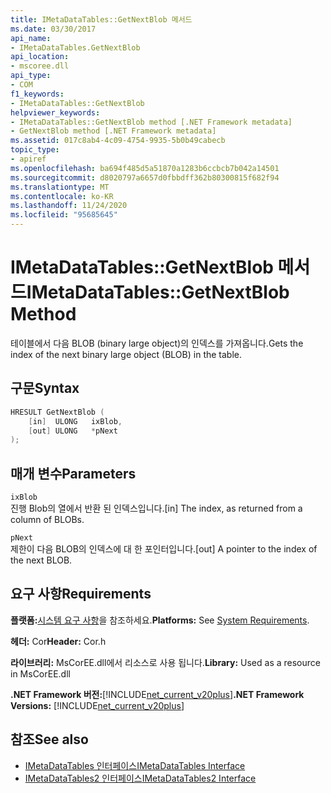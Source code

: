 ```yaml
---
title: IMetaDataTables::GetNextBlob 메서드
ms.date: 03/30/2017
api_name:
- IMetaDataTables.GetNextBlob
api_location:
- mscoree.dll
api_type:
- COM
f1_keywords:
- IMetaDataTables::GetNextBlob
helpviewer_keywords:
- IMetaDataTables::GetNextBlob method [.NET Framework metadata]
- GetNextBlob method [.NET Framework metadata]
ms.assetid: 017c8ab4-4c09-4754-9935-5b0b49cabecb
topic_type:
- apiref
ms.openlocfilehash: ba694f485d5a51870a1283b6ccbcb7b042a14501
ms.sourcegitcommit: d8020797a6657d0fbbdff362b80300815f682f94
ms.translationtype: MT
ms.contentlocale: ko-KR
ms.lasthandoff: 11/24/2020
ms.locfileid: "95685645"
---
```

# <a name="imetadatatablesgetnextblob-method"></a><span data-ttu-id="0ba2f-102">IMetaDataTables::GetNextBlob 메서드</span><span class="sxs-lookup"><span data-stu-id="0ba2f-102">IMetaDataTables::GetNextBlob Method</span></span>

<span data-ttu-id="0ba2f-103">테이블에서 다음 BLOB (binary large object)의 인덱스를 가져옵니다.</span><span class="sxs-lookup"><span data-stu-id="0ba2f-103">Gets the index of the next binary large object (BLOB) in the table.</span></span>  
  
## <a name="syntax"></a><span data-ttu-id="0ba2f-104">구문</span><span class="sxs-lookup"><span data-stu-id="0ba2f-104">Syntax</span></span>  
  
```cpp  
HRESULT GetNextBlob (  
    [in]  ULONG   ixBlob,  
    [out] ULONG   *pNext  
);  
```  
  
## <a name="parameters"></a><span data-ttu-id="0ba2f-105">매개 변수</span><span class="sxs-lookup"><span data-stu-id="0ba2f-105">Parameters</span></span>  

 `ixBlob`  
 <span data-ttu-id="0ba2f-106">진행 Blob의 열에서 반환 된 인덱스입니다.</span><span class="sxs-lookup"><span data-stu-id="0ba2f-106">[in] The index, as returned from a column of BLOBs.</span></span>  
  
 `pNext`  
 <span data-ttu-id="0ba2f-107">제한이 다음 BLOB의 인덱스에 대 한 포인터입니다.</span><span class="sxs-lookup"><span data-stu-id="0ba2f-107">[out] A pointer to the index of the next BLOB.</span></span>  
  
## <a name="requirements"></a><span data-ttu-id="0ba2f-108">요구 사항</span><span class="sxs-lookup"><span data-stu-id="0ba2f-108">Requirements</span></span>  

 <span data-ttu-id="0ba2f-109">**플랫폼:**[시스템 요구 사항](../../get-started/system-requirements.md)을 참조하세요.</span><span class="sxs-lookup"><span data-stu-id="0ba2f-109">**Platforms:** See [System Requirements](../../get-started/system-requirements.md).</span></span>  
  
 <span data-ttu-id="0ba2f-110">**헤더:** Cor</span><span class="sxs-lookup"><span data-stu-id="0ba2f-110">**Header:** Cor.h</span></span>  
  
 <span data-ttu-id="0ba2f-111">**라이브러리:** MsCorEE.dll에서 리소스로 사용 됩니다.</span><span class="sxs-lookup"><span data-stu-id="0ba2f-111">**Library:** Used as a resource in MsCorEE.dll</span></span>  
  
 <span data-ttu-id="0ba2f-112">**.NET Framework 버전:**[!INCLUDE[net_current_v20plus](../../../../includes/net-current-v20plus-md.md)]</span><span class="sxs-lookup"><span data-stu-id="0ba2f-112">**.NET Framework Versions:** [!INCLUDE[net_current_v20plus](../../../../includes/net-current-v20plus-md.md)]</span></span>  
  
## <a name="see-also"></a><span data-ttu-id="0ba2f-113">참조</span><span class="sxs-lookup"><span data-stu-id="0ba2f-113">See also</span></span>

- [<span data-ttu-id="0ba2f-114">IMetaDataTables 인터페이스</span><span class="sxs-lookup"><span data-stu-id="0ba2f-114">IMetaDataTables Interface</span></span>](imetadatatables-interface.md)
- [<span data-ttu-id="0ba2f-115">IMetaDataTables2 인터페이스</span><span class="sxs-lookup"><span data-stu-id="0ba2f-115">IMetaDataTables2 Interface</span></span>](imetadatatables2-interface.md)
